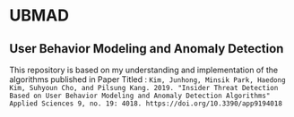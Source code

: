 # UBMAD
## User Behavior Modeling and Anomaly Detection

This repository is based on my understanding and implementation of the algorithms published in Paper Titled : 
`Kim, Junhong, Minsik Park, Haedong Kim, Suhyoun Cho, and Pilsung Kang. 2019. "Insider Threat Detection Based on User Behavior Modeling and Anomaly Detection Algorithms" Applied Sciences 9, no. 19: 4018. https://doi.org/10.3390/app9194018`

